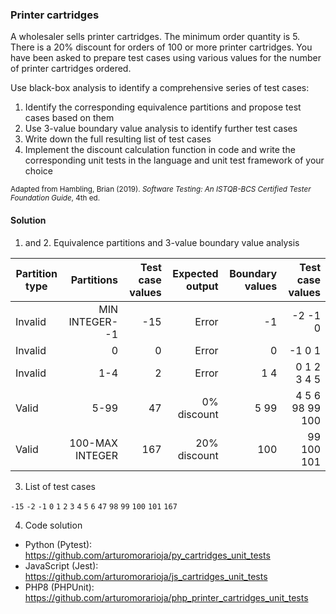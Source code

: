 ### Printer cartridges
A wholesaler sells printer cartridges. The minimum order quantity is 5. There is a 20% discount for orders of 100 or more printer cartridges. You have been asked to prepare test cases using various values for the number of printer cartridges ordered.

Use black-box analysis to identify a comprehensive series of test cases:
1. Identify the corresponding equivalence partitions and propose test cases based on them
2. Use 3-value boundary value analysis to identify further test cases
3. Write down the full resulting list of test cases
4. Implement the discount calculation function in code and write the corresponding unit tests in the language and unit test framework of your choice

<sub>Adapted from Hambling, Brian (2019). *Software Testing: An ISTQB-BCS Certified Tester Foundation Guide*, 4th ed.</sub>


#### Solution

1. and 2. Equivalence partitions and 3-value boundary value analysis
   
|Partition type|Partitions|Test case values|Expected output|Boundary values|Test case values|
|-|--:|--:|--:|--:|--:|
|Invalid|MIN INTEGER- -1|-15|Error|-1|-2 -1 0|
|Invalid|0|0|Error|0|-1 0 1|
|Invalid|1-4|2|Error|1 4|0 1 2 3 4 5|
|Valid|5-99|47|0% discount|5 99|4 5 6 98 99 100|
|Valid|100-MAX INTEGER|167|20% discount|100|99 100 101|

3. List of test cases
   
`-15` `-2` `-1` `0` `1` `2` `3` `4` `5` `6` `47` `98` `99` `100` `101` `167`

4. Code solution

- Python (Pytest): https://github.com/arturomorarioja/py_cartridges_unit_tests
- JavaScript (Jest): https://github.com/arturomorarioja/js_cartridges_unit_tests
- PHP8 (PHPUnit): https://github.com/arturomorarioja/php_printer_cartridges_unit_tests
